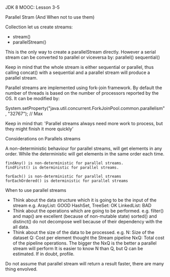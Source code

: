 JDK 8 MOOC: Lesson 3-5

Parallel Stram (And When not to use them)

Collection let us create streams:
- stream()
- parallelStream()

This is the only way to create a parallelStream directly. However a serial stream can be 
converted to parallel or viceversa by:
parallel()
sequential()

Keep in mind that the whole stream is either sequential or parallel, thus calling
concat() with a sequential and a parallel stream will produce a parallel stream.

Parallel streams are implemented using fork-join framework. 
By default the number of threads is based on the number of processors reported by the OS.
It can be modified by:

System.setProperty("java.util.concurrent.ForkJoinPool.common.parallelism", "32767"); // Max 

Keep in mind that:
'Parallel streams always need more work to process, but they might finish it more quickly'

Considerations on Parallels streams

A non-deterministic behaviour for parallel streams, will get elements in any order. 
While the deterministic will get elements in the same order each time.

	findAny() is non-deterministic for parallel streams. 
	findFirst() is deterministic for parallel streams. 

	forEach() is non-deterministic for parallel streams
	forEachOrdered() is deterministic for parallel streams

When to use parallel streams
- Think about the data structure which it is going to be the input of the stream
	e.g.
	ArayList: GOOD
	HashSet, TreeSet: OK
	LinkedList: BAD
- Think about the operations  which are going to be performed.
	e.g.
	filter() and map() are excellent (because of non-mutable state)
	sorted() and distinct() do not decompose well because of their dependency with the all data.
- Think about the size of the data to be processed.
	e.g.
	N: Size of the dataset
	Q: Cost per element thought the Stream pipeline
	NxQ: Total cost of the pipeline operations.
	The bigger the NxQ is the better a parallel stream will perform
	It is easier to know N than Q, but Q can be estimated.
	If in doubt, profile.

Do not assume that parallel stream will return a result faster, there are many thing envolved. 